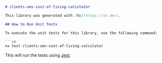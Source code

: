 ```markdown
# clients-ums-cost-of-living-calculator

This library was generated with [Nx](https://nx.dev).

## How to Run Unit Tests

To execute the unit tests for this library, use the following command:

```sh
nx test clients-ums-cost-of-living-calculator
```

This will run the tests using [Jest](https://jestjs.io).
```
